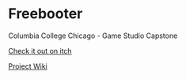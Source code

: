 # Freebooter

Columbia College Chicago - Game Studio Capstone

[Check it out on itch](https://sebp.itch.io/freebooter)


[Project Wiki](https://github.com/mcdonaldduncan/Untitled/wiki)



